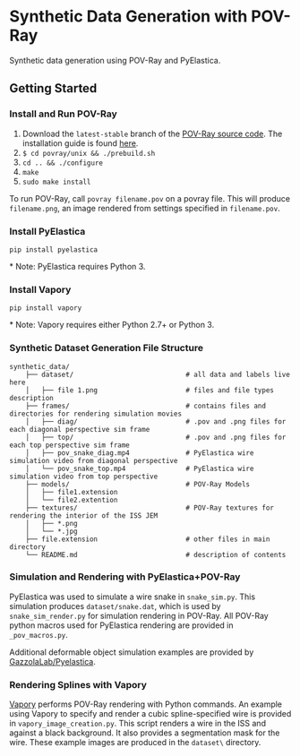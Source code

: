 # Synthetic Data Generation with POV-Ray

Synthetic data generation using POV-Ray and PyElastica.


## Getting Started

### Install and Run POV-Ray 

1. Download the `latest-stable` branch of the [POV-Ray source code](https://github.com/POV-Ray/povray/tree/latest-stable). The installation guide is found [here](https://github.com/POV-Ray/povray/blob/latest-stable/unix/README.md).
2. `$ cd povray/unix && ./prebuild.sh`
3. `cd .. && ./configure`
4. `make`
5. `sudo make install`

To run POV-Ray, call `povray filename.pov` on a povray file. This will produce `filename.png`, an image rendered from settings specified in `filename.pov`.

### Install PyElastica

`pip install pyelastica`

\* Note: PyElastica requires Python 3.

### Install Vapory

`pip install vapory`

\* Note: Vapory requires either Python 2.7+ or Python 3.

### Synthetic Dataset Generation File Structure

```
synthetic_data/
    ├── dataset/                            # all data and labels live here
    │   ├── file 1.png                      # files and file types description				
    ├── frames/                             # contains files and directories for rendering simulation movies
    │   ├── diag/                           # .pov and .png files for each diagonal perspective sim frame
    │   ├── top/                            # .pov and .png files for each top perspective sim frame
    │   ├── pov_snake_diag.mp4              # PyElastica wire simulation video from diagonal perspective
    │   └── pov_snake_top.mp4               # PyElastica wire simulation video from top perspective
    ├── models/                             # POV-Ray Models
    │   ├── file1.extension
    │   └── file2.extention
    ├── textures/                           # POV-Ray textures for rendering the interior of the ISS JEM
    │   ├── *.png
    │   └── *.jpg
    ├── file.extension                      # other files in main directory
    └── README.md                           # description of contents
```

### Simulation and Rendering with PyElastica+POV-Ray

PyElastica was used to simulate a wire snake in `snake_sim.py`. This simulation produces `dataset/snake.dat`, which is used by `snake_sim_render.py` for simulation rendering in POV-Ray. All POV-Ray python macros used for PyElastica rendering are provided in `_pov_macros.py`.

Additional deformable object simulation examples are provided by [GazzolaLab/Pyelastica](https://github.com/GazzolaLab/PyElastica/tree/master/examples).

### Rendering Splines with Vapory

[Vapory](https://github.com/Zulko/vapory) performs POV-Ray rendering with Python commands. An example using Vapory to specify and render a cubic spline-specified wire is provided in `vapory_image_creation.py`. This script renders a wire in the ISS and against a black background. It also provides a segmentation mask for the wire. These example images are produced in the `dataset\` directory.